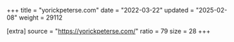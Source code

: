 +++
title = "yorickpeterse.com"
date = "2022-03-22"
updated = "2025-02-08"
weight = 29112

[extra]
source = "https://yorickpeterse.com/"
ratio = 79
size = 28
+++
